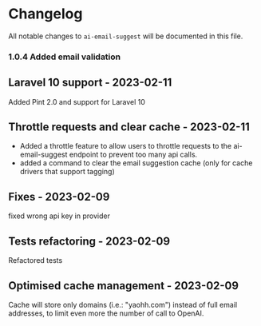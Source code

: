 # Changelog

All notable changes to `ai-email-suggest` will be documented in this file.

### 1.0.4 Added email validation

## Laravel 10 support - 2023-02-11

Added Pint 2.0 and support for Laravel 10

## Throttle requests and clear cache - 2023-02-11

- Added a throttle feature to allow users to throttle requests to the ai-email-suggest endpoint to prevent too many api calls.
- added a command to clear the email suggestion cache (only for cache drivers that support tagging)

## Fixes - 2023-02-09

fixed wrong api key in provider

## Tests refactoring - 2023-02-09

Refactored tests

## Optimised cache management - 2023-02-09

Cache will store only domains (i.e.: "yaohh.com") instead of full email addresses, to limit even more the number of call to OpenAI.
